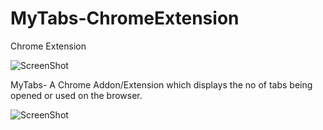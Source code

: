 # MyTabs-ChromeExtension
Chrome Extension

![ScreenShot](https://pbs.twimg.com/media/CXcpCwpVAAExrzg.png:thumb)


MyTabs-
  A Chrome Addon/Extension which displays the no of tabs being opened or used on the browser.


![ScreenShot](https://pbs.twimg.com/media/CXcpChGUMAAJ4nD.png:thumb)

